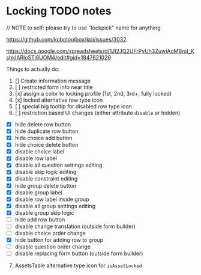 # Locking TODO notes

// NOTE to self: please try to use "lockpick" name for anything

https://github.com/kobotoolbox/kpi/issues/3032

https://docs.google.com/spreadsheets/d/1JI2JQ2UFrPvUh3ZuwiAoMBrol_KshkIARloSTi6UOM4/edit#gid=1847621029

Things to actually do:
1. [] Create information message
2. [ ] restricted form info near title
3. [x] assign a color to locking profile (1st, 2nd, 3rd+, fully locked)
4. [x] locked alternative row type icon
5. [ ] special big tooltip for disabled row type icon
6. [ ] restriction based UI changes (either attribute `disable` or hidden)
  - [x] hide delete row button
  - [x] hide duplicate row button
  - [x] hide choice add button
  - [x] hide choice delete button
  - [x] disable choice label
  - [x] disable row label
  - [x] disable all question settings editing
  - [x] disable skip logic editing
  - [x] disable constraint editing
  - [x] hide group delete button
  - [x] disable group label
  - [x] disable row label inside group
  - [x] disable all group settings editing
  - [x] disable group skip logic
  - [ ] hide add row button
  - [ ] disable change translation (outside form builder)
  - [ ] disable choice order change
  - [x] hide button for adding row to group
  - [ ] disable question order change
  - [ ] disable replacing form button (outside form builder)
7. AssetsTable alternative type icon for `isAssetLocked`